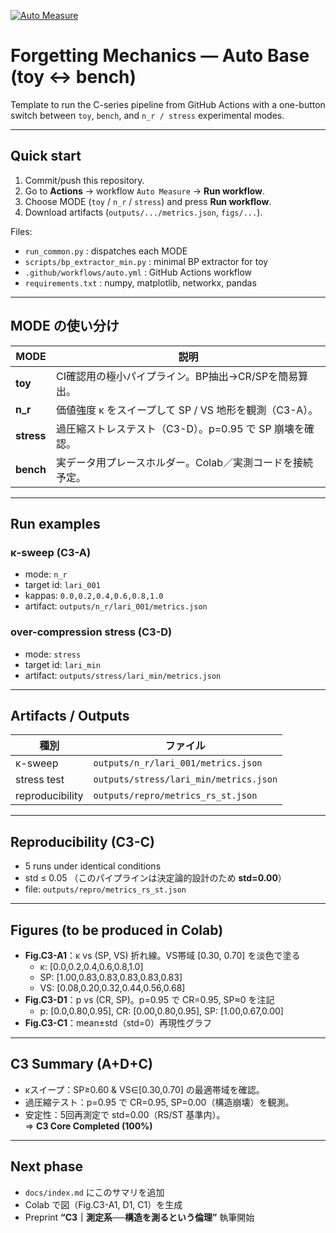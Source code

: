 [![Auto Measure](https://github.com/HIDEKI-SQ/forgetting-mechanics-auto-base/actions/workflows/auto.yml/badge.svg)](https://github.com/HIDEKI-SQ/forgetting-mechanics-auto-base/actions/workflows/auto.yml)

# Forgetting Mechanics — Auto Base (toy ↔ bench)

Template to run the C-series pipeline from GitHub Actions with a one-button
switch between `toy`, `bench`, and `n_r / stress` experimental modes.

---

## Quick start
1. Commit/push this repository.
2. Go to **Actions** → workflow `Auto Measure` → **Run workflow**.
3. Choose MODE (`toy` / `n_r` / `stress`) and press **Run workflow**.
4. Download artifacts (`outputs/.../metrics.json`, `figs/...`).

Files:
- `run_common.py` : dispatches each MODE
- `scripts/bp_extractor_min.py` : minimal BP extractor for toy
- `.github/workflows/auto.yml` : GitHub Actions workflow
- `requirements.txt` : numpy, matplotlib, networkx, pandas

---

## MODE の使い分け
| MODE | 説明 |
|------|------|
| **toy** | CI確認用の極小パイプライン。BP抽出→CR/SPを簡易算出。 |
| **n_r** | 価値強度 κ をスイープして SP / VS 地形を観測（C3-A）。 |
| **stress** | 過圧縮ストレステスト（C3-D）。p=0.95 で SP 崩壊を確認。 |
| **bench** | 実データ用プレースホルダー。Colab／実測コードを接続予定。 |

---

## Run examples
### κ-sweep (C3-A)
- mode: `n_r`
- target id: `lari_001`
- kappas: `0.0,0.2,0.4,0.6,0.8,1.0`
- artifact: `outputs/n_r/lari_001/metrics.json`

### over-compression stress (C3-D)
- mode: `stress`
- target id: `lari_min`
- artifact: `outputs/stress/lari_min/metrics.json`

---

## Artifacts / Outputs
| 種別 | ファイル |
|------|-----------|
| κ-sweep | `outputs/n_r/lari_001/metrics.json` |
| stress test | `outputs/stress/lari_min/metrics.json` |
| reproducibility | `outputs/repro/metrics_rs_st.json` |

---

## Reproducibility (C3-C)
- 5 runs under identical conditions  
- std ≤ 0.05 （このパイプラインは決定論的設計のため **std=0.00**）  
- file: `outputs/repro/metrics_rs_st.json`

---

## Figures (to be produced in Colab)
- **Fig.C3-A1**：κ vs (SP, VS) 折れ線。VS帯域 [0.30, 0.70] を淡色で塗る  
  - κ: [0.0,0.2,0.4,0.6,0.8,1.0]  
  - SP: [1.00,0.83,0.83,0.83,0.83,0.83]  
  - VS: [0.08,0.20,0.32,0.44,0.56,0.68]  
- **Fig.C3-D1**：p vs (CR, SP)。p=0.95 で CR=0.95, SP≈0 を注記  
  - p: [0.0,0.80,0.95], CR: [0.00,0.80,0.95], SP: [1.00,0.67,0.00]  
- **Fig.C3-C1**：mean±std（std=0）再現性グラフ  

---

## C3 Summary (A+D+C)
- κスイープ：SP≥0.60 & VS∈[0.30,0.70] の最適帯域を確認。  
- 過圧縮テスト：p=0.95 で CR=0.95, SP=0.00（構造崩壊）を観測。  
- 安定性：5回再測定で std=0.00（RS/ST 基準内）。  
=> **C3 Core Completed (100%)**

---

## Next phase
- `docs/index.md` にこのサマリを追加  
- Colab で図（Fig.C3-A1, D1, C1）を生成  
- Preprint **“C3｜測定系──構造を測るという倫理”** 執筆開始
